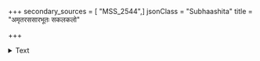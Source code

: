 +++
secondary_sources = [ "MSS_2544",]
jsonClass = "Subhaashita"
title = "अमृतरससारभूतः सकलकलो"

+++

<details><summary>Text</summary>

अमृतरससारभूतः सकलकलो मकरकेतुसर्वस्वम्।  
अखिलजननयनसुखकृत् कथमिन्दुर्वासरेऽभ्युदितः॥
</details>
